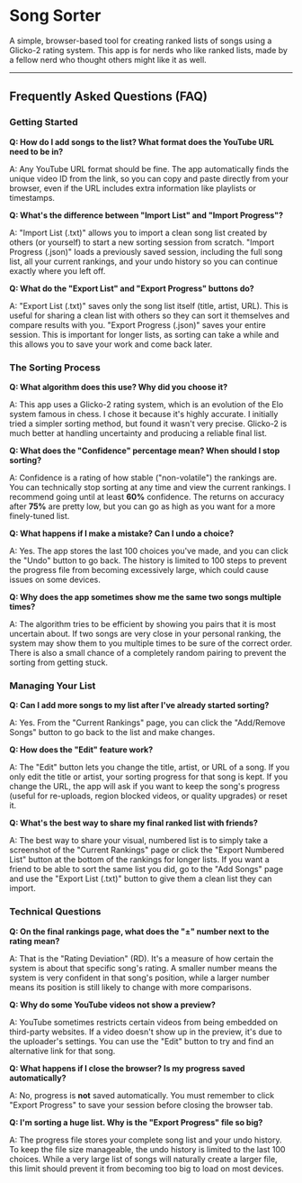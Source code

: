 # Song Sorter

A simple, browser-based tool for creating ranked lists of songs using a Glicko-2 rating system. This app is for nerds who like ranked lists, made by a fellow nerd who thought others might like it as well.

---

## Frequently Asked Questions (FAQ)

### Getting Started

**Q: How do I add songs to the list? What format does the YouTube URL need to be in?**

A: Any YouTube URL format should be fine. The app automatically finds the unique video ID from the link, so you can copy and paste directly from your browser, even if the URL includes extra information like playlists or timestamps.

**Q: What's the difference between "Import List" and "Import Progress"?**

A: "Import List (.txt)" allows you to import a clean song list created by others (or yourself) to start a new sorting session from scratch. "Import Progress (.json)" loads a previously saved session, including the full song list, all your current rankings, and your undo history so you can continue exactly where you left off.

**Q: What do the "Export List" and "Export Progress" buttons do?**

A: "Export List (.txt)" saves only the song list itself (title, artist, URL). This is useful for sharing a clean list with others so they can sort it themselves and compare results with you. "Export Progress (.json)" saves your entire session. This is important for longer lists, as sorting can take a while and this allows you to save your work and come back later.

### The Sorting Process

**Q: What algorithm does this use? Why did you choose it?**

A: This app uses a Glicko-2 rating system, which is an evolution of the Elo system famous in chess. I chose it because it's highly accurate. I initially tried a simpler sorting method, but found it wasn't very precise. Glicko-2 is much better at handling uncertainty and producing a reliable final list.

**Q: What does the "Confidence" percentage mean? When should I stop sorting?**

A: Confidence is a rating of how stable ("non-volatile") the rankings are. You can technically stop sorting at any time and view the current rankings. I recommend going until at least **60%** confidence. The returns on accuracy after **75%** are pretty low, but you can go as high as you want for a more finely-tuned list.

**Q: What happens if I make a mistake? Can I undo a choice?**

A: Yes. The app stores the last 100 choices you've made, and you can click the "Undo" button to go back. The history is limited to 100 steps to prevent the progress file from becoming excessively large, which could cause issues on some devices.

**Q: Why does the app sometimes show me the same two songs multiple times?**

A: The algorithm tries to be efficient by showing you pairs that it is most uncertain about. If two songs are very close in your personal ranking, the system may show them to you multiple times to be sure of the correct order. There is also a small chance of a completely random pairing to prevent the sorting from getting stuck.

### Managing Your List

**Q: Can I add more songs to my list after I've already started sorting?**

A: Yes. From the "Current Rankings" page, you can click the "Add/Remove Songs" button to go back to the list and make changes.

**Q: How does the "Edit" feature work?**

A: The "Edit" button lets you change the title, artist, or URL of a song. If you only edit the title or artist, your sorting progress for that song is kept. If you change the URL, the app will ask if you want to keep the song's progress (useful for re-uploads, region blocked videos, or quality upgrades) or reset it.

**Q: What's the best way to share my final ranked list with friends?**

A: The best way to share your visual, numbered list is to simply take a screenshot of the "Current Rankings" page or click the "Export Numbered List" button at the bottom of the rankings for longer lists. If you want a friend to be able to sort the same list you did, go to the "Add Songs" page and use the "Export List (.txt)" button to give them a clean list they can import.

### Technical Questions

**Q: On the final rankings page, what does the "±" number next to the rating mean?**

A: That is the "Rating Deviation" (RD). It's a measure of how certain the system is about that specific song's rating. A smaller number means the system is very confident in that song's position, while a larger number means its position is still likely to change with more comparisons.

**Q: Why do some YouTube videos not show a preview?**

A: YouTube sometimes restricts certain videos from being embedded on third-party websites. If a video doesn't show up in the preview, it's due to the uploader's settings. You can use the "Edit" button to try and find an alternative link for that song.

**Q: What happens if I close the browser? Is my progress saved automatically?**

A: No, progress is **not** saved automatically. You must remember to click "Export Progress" to save your session before closing the browser tab.

**Q: I'm sorting a huge list. Why is the "Export Progress" file so big?**

A: The progress file stores your complete song list and your undo history. To keep the file size manageable, the undo history is limited to the last 100 choices. While a very large list of songs will naturally create a larger file, this limit should prevent it from becoming too big to load on most devices.
